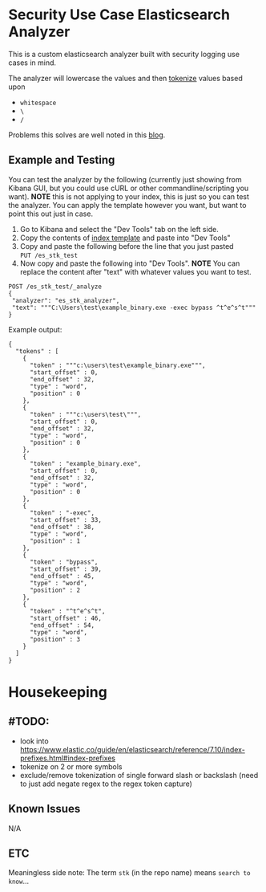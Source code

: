 # Security Use Case Elasticsearch Analyzer

This is a custom elasticsearch analyzer built with security logging use cases in mind.

The analyzer will lowercase the values and then [tokenize](https://www.elastic.co/guide/en/elasticsearch/reference/current/analysis-tokenizers.html) values based upon
- `whitespace`
- `\ `
- `/`
 
 
 Problems this solves are well noted in this [blog](https://socprime.com/blog/elastic-for-security-analysts-part-1-searching-strings/).
 
 
 ## Example and Testing
 
 You can test the analyzer by the following (currently just showing from Kibana GUI, but you could use cURL or other commandline/scripting you want).
 **NOTE** this is not applying to your index, this is just so you can test the analyzer. You can apply the template however you want, but want to point this out just in case.
 1. Go to Kibana and select the "Dev Tools" tab on the left side. 
 1. Copy the contents of [index template](es_stk_template.json) and paste into "Dev Tools"
 1. Copy and paste the following before the line that you just pasted  
 `PUT /es_stk_test` 
 1. Now copy and paste the following into "Dev Tools". **NOTE** You can replace the content after "text" with whatever values you want to test.
 ```
POST /es_stk_test/_analyze
{
  "analyzer": "es_stk_analyzer",
  "text": """C:\Users\test\example_binary.exe -exec bypass ^t^e^s^t"""
}
```
Example output:
```text
{
  "tokens" : [
    {
      "token" : """c:\users\test\example_binary.exe""",
      "start_offset" : 0,
      "end_offset" : 32,
      "type" : "word",
      "position" : 0
    },
    {
      "token" : """c:\users\test\""",
      "start_offset" : 0,
      "end_offset" : 32,
      "type" : "word",
      "position" : 0
    },
    {
      "token" : "example_binary.exe",
      "start_offset" : 0,
      "end_offset" : 32,
      "type" : "word",
      "position" : 0
    },
    {
      "token" : "-exec",
      "start_offset" : 33,
      "end_offset" : 38,
      "type" : "word",
      "position" : 1
    },
    {
      "token" : "bypass",
      "start_offset" : 39,
      "end_offset" : 45,
      "type" : "word",
      "position" : 2
    },
    {
      "token" : "^t^e^s^t",
      "start_offset" : 46,
      "end_offset" : 54,
      "type" : "word",
      "position" : 3
    }
  ]
}
```
 
 
 # Housekeeping
 
 ## #TODO:
 - look into https://www.elastic.co/guide/en/elasticsearch/reference/7.10/index-prefixes.html#index-prefixes
 - tokenize on 2 or more symbols
 - exclude/remove tokenization of single forward slash or backslash (need to just add negate regex to the regex token capture)
  
 ## Known Issues
 N/A
 
 
 
 
 ## ETC
 Meaningless side note:
 The term `stk` (in the repo name) means `search to know`...
